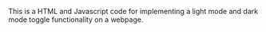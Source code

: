 This is a HTML and Javascript code for implementing a light mode and dark mode toggle functionality on a webpage.